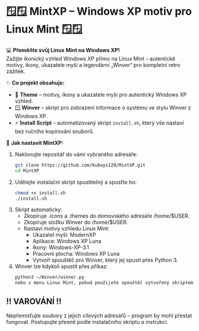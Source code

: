 🪟🪟 **MintXP – Windows XP motiv pro Linux Mint** 🪟🪟
====================================================

💻 **Přeměňte svůj Linux Mint na Windows XP!**  
Zažijte ikonický vzhled Windows XP přímo na Linux Mint – autentické motivy, ikony, ukazatele myši a legendární „Winver“ pro kompletní retro zážitek.

✨ **Co projekt obsahuje:**
- 🎨 **Theme** – motivy, ikony a ukazatele myši pro autentický Windows XP vzhled.  
- 🪟 **Winver** – skript pro zobrazení informace o systému ve stylu Winver z Windows XP.  
- ⚡ **Install Script** – automatizovaný skript `install.sh`, který vše nastaví bez ručního kopírování souborů.

🔧 **Jak nastavit MintXP:**

1. Naklonujte repositář do vámi vybraného adresáře:
   ```bash
   git clone https://github.com/Kubays120/MintXP.git
   cd MintXP
   
2. Udělejte instalační skript spustitelný a spusťte ho:
   ```bash
   chmod +x install.sh
   ./install.sh
3. Skript automaticky:
   - Zkopíruje .icons a .themes do domovského adresáře /home/$USER.
   - Zkopíruje složku Winver do /home/$USER.
   - Nastaví motivy vzhledu Linux Mint:
      - Ukazatel myši: ModernXP
      - Aplikace: Windows XP Luna
      - Ikony: Windows-XP-3.1
      - Pracovní plocha: Windows XP Luna
      - Vytvoří spouštěč pro Winver, který jej spustí přes Python 3.
4. Winver lze kdykoli spustit přes příkaz:
      ```bash
      python3 ~/Winver/winner.py
   nebo z menu Linux Mint, pokud použijete spouštěč vytvořený skriptem.

  **‼️ VAROVÁNÍ ‼️**
----------------------

Nepřemisťujte soubory z jejich cílových adresářů – program by mohl přestat fungovat. 
Postupujte přesně podle instalačního skriptu a instrukcí.
